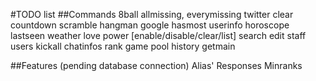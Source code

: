 #TODO list
##Commands
8ball
allmissing,
everymissing
twitter
clear
countdown
scramble
hangman
google
hasmost
userinfo
horoscope
lastseen
weather
love
power [enable/disable/clear/list]
search
edit
staff
users
kickall
chatinfos
rank
game
pool
history
getmain

##Features (pending database connection)
Alias'
Responses
Minranks